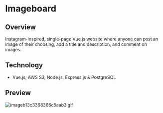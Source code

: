 # Imageboard

## Overview

Instagram-inspired, single-page Vue.js website where anyone can post an image of their choosing, add a title and description, and comment on images.
## Technology


-   Vue.js, AWS S3, Node.js, Express.js & PostgreSQL

## Preview

<img src="https://s2.gifyu.com/images/imageb13c3368366c5aab3.gif" alt="imageb13c3368366c5aab3.gif" border="0" />
